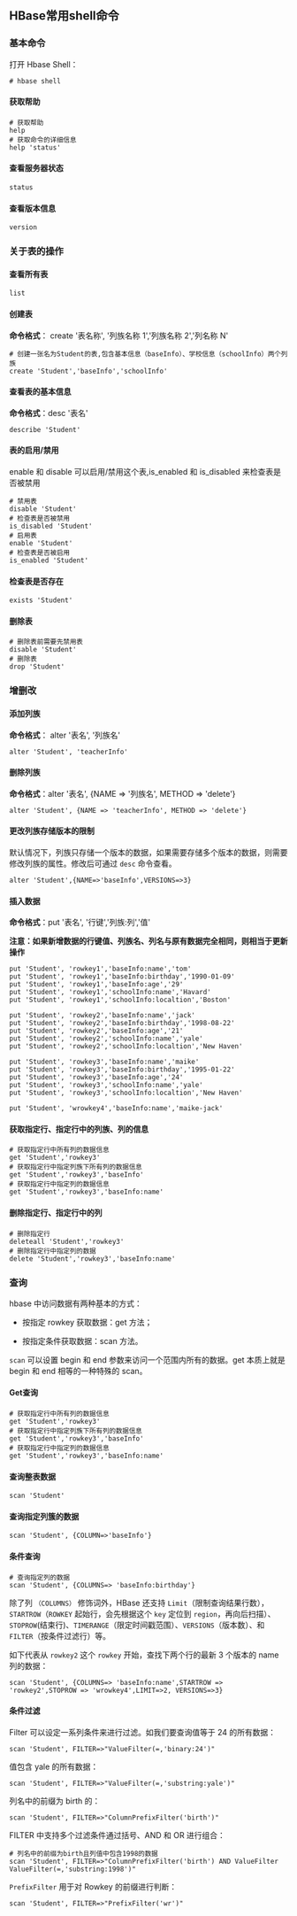 ## HBase常用shell命令

### 基本命令

打开 Hbase Shell：

```shell
# hbase shell
```

#### 获取帮助

```shell
# 获取帮助
help
# 获取命令的详细信息
help 'status'
```

#### 查看服务器状态

```shell
status
```

#### 查看版本信息

```shell
version
```



### 关于表的操作


#### 查看所有表

```shell
list
```

#### 创建表

 **命令格式**： create '表名称', '列族名称 1','列族名称 2','列名称 N'

```shell
# 创建一张名为Student的表,包含基本信息（baseInfo）、学校信息（schoolInfo）两个列族
create 'Student','baseInfo','schoolInfo'
```

#### 查看表的基本信息

 **命令格式**：desc '表名'

```shell
describe 'Student'
```

#### 表的启用/禁用

enable 和 disable 可以启用/禁用这个表,is_enabled 和 is_disabled 来检查表是否被禁用

```shell
# 禁用表
disable 'Student'
# 检查表是否被禁用
is_disabled 'Student'
# 启用表
enable 'Student'
# 检查表是否被启用
is_enabled 'Student'
```

#### 检查表是否存在

```shell
exists 'Student'
```

#### 删除表

```shell
# 删除表前需要先禁用表
disable 'Student'
# 删除表
drop 'Student'
```



### 增删改


#### 添加列族

 **命令格式**： alter '表名', '列族名'

```shell
alter 'Student', 'teacherInfo'
```

#### 删除列族

 **命令格式**：alter '表名', {NAME => '列族名', METHOD => 'delete'}

```shell
alter 'Student', {NAME => 'teacherInfo', METHOD => 'delete'}
```

#### 更改列族存储版本的限制

默认情况下，列族只存储一个版本的数据，如果需要存储多个版本的数据，则需要修改列族的属性。修改后可通过 `desc` 命令查看。

```shell
alter 'Student',{NAME=>'baseInfo',VERSIONS=>3}
```

#### 插入数据

 **命令格式**：put '表名', '行键','列族:列','值'

**注意：如果新增数据的行键值、列族名、列名与原有数据完全相同，则相当于更新操作**

```shell
put 'Student', 'rowkey1','baseInfo:name','tom'
put 'Student', 'rowkey1','baseInfo:birthday','1990-01-09'
put 'Student', 'rowkey1','baseInfo:age','29'
put 'Student', 'rowkey1','schoolInfo:name','Havard'
put 'Student', 'rowkey1','schoolInfo:localtion','Boston'

put 'Student', 'rowkey2','baseInfo:name','jack'
put 'Student', 'rowkey2','baseInfo:birthday','1998-08-22'
put 'Student', 'rowkey2','baseInfo:age','21'
put 'Student', 'rowkey2','schoolInfo:name','yale'
put 'Student', 'rowkey2','schoolInfo:localtion','New Haven'

put 'Student', 'rowkey3','baseInfo:name','maike'
put 'Student', 'rowkey3','baseInfo:birthday','1995-01-22'
put 'Student', 'rowkey3','baseInfo:age','24'
put 'Student', 'rowkey3','schoolInfo:name','yale'
put 'Student', 'rowkey3','schoolInfo:localtion','New Haven'

put 'Student', 'wrowkey4','baseInfo:name','maike-jack'
```

#### 获取指定行、指定行中的列族、列的信息

```shell
# 获取指定行中所有列的数据信息
get 'Student','rowkey3'
# 获取指定行中指定列族下所有列的数据信息
get 'Student','rowkey3','baseInfo'
# 获取指定行中指定列的数据信息
get 'Student','rowkey3','baseInfo:name'
```

#### 删除指定行、指定行中的列

```shell
# 删除指定行
deleteall 'Student','rowkey3'
# 删除指定行中指定列的数据
delete 'Student','rowkey3','baseInfo:name'
```



### 查询

hbase 中访问数据有两种基本的方式：

+ 按指定 rowkey 获取数据：get 方法；

+ 按指定条件获取数据：scan 方法。

`scan` 可以设置 begin 和 end 参数来访问一个范围内所有的数据。get 本质上就是 begin 和 end 相等的一种特殊的 scan。

#### Get查询

```shell
# 获取指定行中所有列的数据信息
get 'Student','rowkey3'
# 获取指定行中指定列族下所有列的数据信息
get 'Student','rowkey3','baseInfo'
# 获取指定行中指定列的数据信息
get 'Student','rowkey3','baseInfo:name'
```

#### 查询整表数据

```shell
scan 'Student'
```

#### 查询指定列簇的数据

```shell
scan 'Student', {COLUMN=>'baseInfo'}
```

#### 条件查询

```shell
# 查询指定列的数据
scan 'Student', {COLUMNS=> 'baseInfo:birthday'}
```

除了列 `（COLUMNS）` 修饰词外，HBase 还支持 `Limit`（限制查询结果行数），`STARTROW`（`ROWKEY` 起始行，会先根据这个 `key` 定位到 `region`，再向后扫描）、`STOPROW`(结束行)、`TIMERANGE`（限定时间戳范围）、`VERSIONS`（版本数）、和 `FILTER`（按条件过滤行）等。

如下代表从 `rowkey2` 这个 `rowkey` 开始，查找下两个行的最新 3 个版本的 name 列的数据：

```shell
scan 'Student', {COLUMNS=> 'baseInfo:name',STARTROW => 'rowkey2',STOPROW => 'wrowkey4',LIMIT=>2, VERSIONS=>3}
```

#### 条件过滤

Filter 可以设定一系列条件来进行过滤。如我们要查询值等于 24 的所有数据：

```shell
scan 'Student', FILTER=>"ValueFilter(=,'binary:24')"
```

值包含 yale 的所有数据：

```shell
scan 'Student', FILTER=>"ValueFilter(=,'substring:yale')"
```

列名中的前缀为 birth 的：

```shell
scan 'Student', FILTER=>"ColumnPrefixFilter('birth')"
```

FILTER 中支持多个过滤条件通过括号、AND 和 OR 进行组合：

```shell
# 列名中的前缀为birth且列值中包含1998的数据
scan 'Student', FILTER=>"ColumnPrefixFilter('birth') AND ValueFilter ValueFilter(=,'substring:1998')"
```

`PrefixFilter` 用于对 Rowkey 的前缀进行判断：

```shell
scan 'Student', FILTER=>"PrefixFilter('wr')"
```

